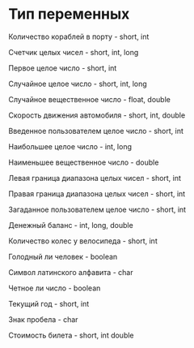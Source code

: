# Тип переменных

Количество кораблей в порту - short, int

Счетчик целых чисел - short, int, long

Первое целое число - short, int

Случайное целое число - short, int, long

Случайное вещественное число - float, double

Скорость движения автомобиля - short, int, double

Введенное пользователем целое число - short, int

Наибольшее целое число - int, long

Наименьшее вещественное число - double

Левая граница диапазона целых чисел - short, int

Правая граница диапазона целых чисел - short, int

Загаданное пользователем целое число - short, int

Денежный баланс - int, long, double

Количество колес у велосипеда - short, int

Голодный ли человек - boolean

Символ латинского алфавита - char

Четное ли число - boolean

Текущий год - short, int

Знак пробела - char

Стоимость билета - short, int double